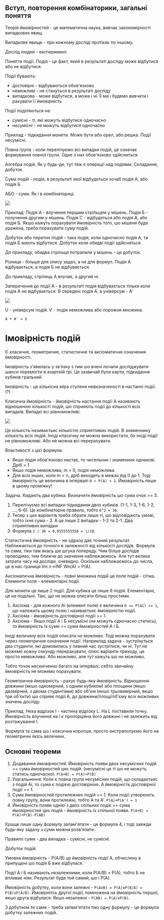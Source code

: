 ## Вступ, повторення комбінаторики, загальні поняття

Теорія ймовірностей - це математична наука, вивчає закономірності випадкових явищ.

Випадкове явище - при кожному досліді протікає по іншому.

Дослід людей - експеримент.

Поняття події. Подія - це факт, який в результаті досліду може відбутися або не відбутися.

Події бувають:

- достовірні - відбуваються обов'язково
- неможливі - не стануться в результаті досліду
- випадкова - може відбутися, а може і ні. Її ми і будемо вивчати і рахувати її ймовірність

Події поділяються на:

- сумісні - ті, які можуть відбутися одночасно
- несумісні - не можуть відбутися одночасно

Приклад - підкидання монети. Може бути або орел, або решка. Події несумісні.

Повна група - коли перелічуємо всі випадки подій, це означає формування повної групи. Одне з них обов'язково здійсниться

Алгебра подій. Як у будь-де, тут теж є операції над подіями. Складання, добуток.

Сума подій - подія, в результаті якої відбудеться хочаб подія А, або подія Б.

АБО - сума. Як і в комбінаториці.

![](https://i.imgur.com/gJ07459.png)

Приклад: Подія А - влучення першим стрільцем у мішень. Подія Б - получення другим у мішень. Подія С - відбудеться або подія А, або подія Б. Якшо кажуть порахувати ймовірність того, шо мішеня буде уражена, треба порахувати суму подій.

Добуток або перетин подій - така подія, коли одночасно подія А, та подія Б мають відбутися. Добуток коли обидві події здійсняться.

До прикладу, обидва стрільця потрапили у мішень - це добуток.

Різниця - більше для опису задач, а не для формул. Подія А відбувається, а подія Б не відбувається.

До прикладу, стрілець А влучає, а другий ні.

Заперечення до події А - в результаті подія відбувається тільки коли подія А не відбувається. В середині подія А, а універсум - А'

![](https://i.imgur.com/IQ00VVT.png)

U - універсум подій. V - подія неможлива або порожня множина.

`А + A' = U`

# Імовірність подій

Є класичне, геометричне, статистичне та аксіоматичне означення ймовірності. 

Імовірність з'явилась у зв'язку з тим шо вчені почали досліджувати шанси перемогти в азартній грі. Це зазвичай були карти, підкидання кубиків гральний.

Імовірність - це кількісна міра ступеня невизначеності в настанні події. (?)

Класична ймовірність - ймовірність настання події А називають відношенню кількості подій, шо сприяють події до кількості всіх випадків. Випадкі всі рівноможливі.

![](https://i.imgur.com/Vj7kuJo.png)

Ця кількість називаєтьяс кількістю сприятливих подій. В знаменнику кількість всіх подій. Іноді класичну не можна використати, бо іноді події не рівноможливі. Або не можна всі перерахувати.

Властивості з цієї формули. 

- Якшо подія обов'язково настає, то чисельник і знаменник однакові. Дріб = 1
- Якшо подія неможлива, m = 0, подія неможлива.
- Для всіх інших, коли m < n, дріб виходить в межах від 0 до 1. Тоді ймовірність це величина в інтервалі `0 < P(A) < 1`. Ймовірність лише в цьому проміжку!

Задача. Кидають два кубика. Визначити ймовірність шо сума очок == 3.

1. Перелічуємо всі випадки підкидання двох кубиків. (1-1, 1-3, 1-6, 1-2, ..., 6-6). Це комбінаторне правило, тобто `6^2 = 36`.
2. Тепер з цих варіантів треба обрати лише ті, шо відповідають умові, тобто їхня сума - 3. А це лише 2 випадки - 1-2 та 2-1. Два сприятливих випадки
3. Формула `2 / 36 = 0,0555555556 = 1/18`.

Статистична ймовірність - не одразу дає точний результат. Наближається до точного в залежності від кількості дослідів. Формула та сама, тіки там якась ше штука попереду. Чим білше дослідів проводимо, тим ближче до значення наближаємось. Але тут велика затрата часу на досліди, очевидно. Оскільки наближаємось до числа, це в нас границя lim n->INF Wn(A) = P(A).

Аксіоматична ймовірність - повні множина подій це поле подій - сігма. Елементи поля - елементарні події.

Для монети це лише 2 події. Для кубика це лише 6 подій. Елементарні, це не подільні. Такі, що не можна описати більш простими.

1. Аксіома - для кожного Аі (елемент поля) є величина `0 <= P(Ai) <= 1`, що належить цьому полю і називаєтьяс ймовірністю події.
2. Аксіома - ймовірність достовірної події == 1.
3. Аксіома - Якшо події А і Б несумісні (не можуть одночасно статись), то ймовірність їх суми == суми ймовірностей А і Б.

Іноді величину всіх подій описати не можливо. Тоді можна порахувати через геометричне означення події. Наприклад задача - зустрінуться два студенти, які домовились у певний час зустрітися, чи ні. Тут не можемо кожну секунду перерахувати, плюс варіанти приходу, це просто неможливо. Або можливо, але тут кажуть шо не можливо. 

Тобто точок нескніченно багато на інтервалі, себто звичайну ймовірність не можемо порахувати. 

Геометрична ймовірність - рахує будь-яку ймовірність. Відношення довжини (якшо одномірний, з одним кубиком) або площини (якшо двомірний, з двома студентами) або об'єм (якшо трьовимірний, якшо три об'єкти) шо сприяє події А, до довжини/площі/об'єму всіх можливих значень досліду.

Приклад. Неха відрізок l - частина відрізку L. На L поставили точку. Ймовірність влучення на l є пропорційна його довжині і не залежить від розтажування l.

Формула та сама шо і класична коротше, просто екстраполуємо його на геометричні якісь велечини. 

## Основні теореми

1. Додавання ймовірностей. Ймовірність появи двох несумісних подій == сума ймовірностей цих подій. (несумісні це ті шо не можуть статись одночасно). `P(A+B) = P(A)+P(B)`
2. Узагальнення. Коли є повна група несумісних подій, що складаєтьяс з подій Ai, то сума є подією достовірною. А ймовірність достовірної події == 1.
3. Сума ймовірностей протилежних подій == 1. Коли події утворюють повну групу, вони протилежні, тобто А та А'. `P(A)+P(A') = 1`
4. Ймовірність появи однієї з двох спільних подіє == сума ймовірностей цих подій - ймовірність їх спільної появи. `P(A+B) = P(A)+P(B)-P(AB)`

Краще лише одну формулу запам'ятати - це формула 4, і тоді завжди будь-яку задачу з суми можна розв'язати.

Правило суми - два випадка - сумісні, не сумісні.

Добуток подій.

Умовна ймовірність - P(A/B) це ймовірність події А, обчислену в припущені шо подія Б вже відбулася.

Події А і Б називають незалежними, коли P(A/B) = P(A), тобто Б не впливає ніяк. Результат буде той самий, шо і Р(А).

Ймовірність добутку, коли вони залежні - `P(AxB) = P(A)xP(B/A) = P(B)xP(A/B)`. Ймовірнітсь другої події, помножена на ймовірність першої, якшо друга відбулася. Якшо незалежні - `P(AB) = P(A)xP(B)`.

З добутком те саме - треба запам'ятати тіко одну формулу - це формула добутку залежних подій.
